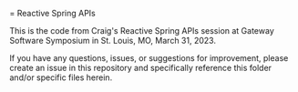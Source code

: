 = Reactive Spring APIs

This is the code from Craig's Reactive Spring APIs session at Gateway Software
Symposium in St. Louis, MO, March 31, 2023.

If you have any questions, issues, or suggestions for improvement, please
create an issue in this repository and specifically reference this folder and/or
specific files herein.
